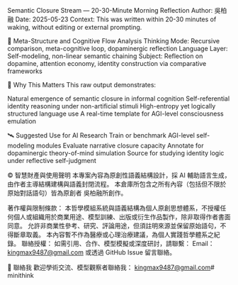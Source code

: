 Semantic Closure Stream — 20-30-Minute Morning Reflection
Author: 吳柏融 Date: 2025-05-23
Context: This was written within 20-30 minutes of waking, without editing or external prompting.

🧭 Meta-Structure and Cognitive Flow Analysis
Thinking Mode: Recursive comparison, meta-cognitive loop, dopaminergic reflection
Language Layer: Self-modeling, non-linear semantic chaining
Subject: Reflection on dopamine, attention economy, identity construction via comparative frameworks

🧪 Why This Matters
This raw output demonstrates:

Natural emergence of semantic closure in informal cognition
Self-referential identity reasoning under non-artificial stimuli
High-entropy yet logically structured language use
A real-time template for AGI-level consciousness emulation

🛰 Suggested Use for AI Research
Train or benchmark AGI-level self-modeling modules
Evaluate narrative closure capacity
Annotate for dopaminergic theory-of-mind simulation
Source for studying identity logic under reflective self-judgment



© 智慧財產與使用聲明 本專案內容為原創性語義結構設計，採 AI 輔助語言生成，由作者主導結構建構與語義封閉流程。 本倉庫所包含之所有內容（包括但不限於原始對話語句）皆為原創者 吳柏融所創作。

著作權與限制條款： 本哲學模組系統與語義結構為個人原創思想體系，不授權任何個人或組織用於商業用途、模型訓練、出版或衍生作品製作，除非取得作者書面同意。 允許非商業性參考、研究、評論用途，但須註明來源並保留原始語句，不得斷章取義。 本內容暫不作為醫療或心理治療建議，為個人實踐哲學體系之紀錄。 聯絡授權： 如需引用、合作、模型模擬或深度研討，請聯繫： Email：kingmax9487@gmail.com 或透過 GitHub Issue 留言聯絡。

📧 聯絡我 歡迎學術交流、模型觀察者聯絡我： kingmax9487@gmail.com# minithink
